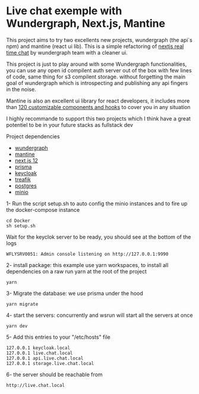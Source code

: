 # Live chat exemple with Wundergraph, Next.js, Mantine

This project aims to try two excellents new projects, wundergraph (the api`s npm) and mantine (react ui lib). This is a simple refactoring of [nextjs real time chat](https://github.com/wundergraph/nextjs-typescript-postgresql-graphql-realtime-chat) by wundergraph team with a cleaner ui. 

This project is just to play around with some Wundergraph functionalities, you can use any open id compilent auth server out of the box with few lines of code, same thing for s3 compilent storage. without forgetting the main goal of wundergraph which is introspecting and publishing any api fingers in the noise.

Mantine is also an excellent ui library for react developers, it includes more than [120 customizable components and hooks](https://ui.mantine.dev/) to cover you in any situation


I highly recommande to support this two projects which I think have a great potentiel to be in your future stacks as fullstack dev

Project dependencies

- [wundergraph](https://wundergraph.com/)
- [mantine](https://mantine.dev/getting-started/)
- [next.js 12](https://nextjs.org/)
- [prisma](https://www.prisma.io/)
- [keycloak](https://www.keycloak.org/)
- [treafik](https://traefik.io/)
- [postgres](https://www.postgresql.org/)
- [minio](https://min.io/)

1- Run the script setup.sh to auto config the minio instances and to fire up the docker-compose instance

```
cd Docker
sh setup.sh
```

Wait for the keyclok server to be ready, you should see at the bottom of the logs

```
WFLYSRV0051: Admin console listening on http://127.0.0.1:9990
```

2- install package: this example use yarn workspaces, to install all dependencies on a raw run yarn at the root of the project

```
yarn
```

3- Migrate the database: we use prisma under the hood

```
yarn migrate
```

4- start the servers: concurrently and wsrun will start all the servers at once

```
yarn dev
```

5- Add this entries to your "/etc/hosts" file

```
127.0.0.1 keycloak.local
127.0.0.1 live.chat.local
127.0.0.1 api.live.chat.local
127.0.0.1 storage.live.chat.local
```

6- the server should be reachable from

```
http://live.chat.local
```
